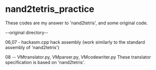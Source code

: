 # nand2tetris_practice

These codes are my answer to 'nand2tetris', and some original code.

--original directory--

06,07 - hackasm.cpp
hack assembly (work similarly to the standard assembly of 'nand2tetris')

08 -- VMtranslator.py, VMparser.py, VMcodewriter.py
These translator specification is based on 'nand2tetris'.
